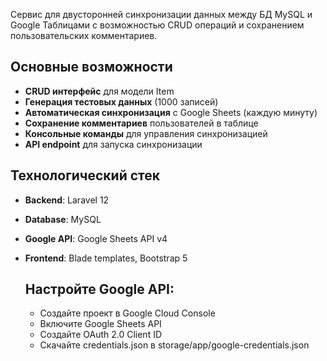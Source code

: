 Сервис для двусторонней синхронизации данных между БД MySQL и Google Таблицами с возможностью CRUD операций и сохранением пользовательских комментариев.

## Основные возможности

- **CRUD интерфейс** для модели Item
- **Генерация тестовых данных** (1000 записей)
- **Автоматическая синхронизация** с Google Sheets (каждую минуту)
- **Сохранение комментариев** пользователей в таблице
- **Консольные команды** для управления синхронизацией
- **API endpoint** для запуска синхронизации

## Технологический стек

- **Backend**: Laravel 12
- **Database**: MySQL
- **Google API**: Google Sheets API v4
- **Frontend**: Blade templates, Bootstrap 5

  ## Настройте Google API:

  - Создайте проект в Google Cloud Console
  - Включите Google Sheets API
  - Создайте OAuth 2.0 Client ID
  - Скачайте credentials.json в storage/app/google-credentials.json
